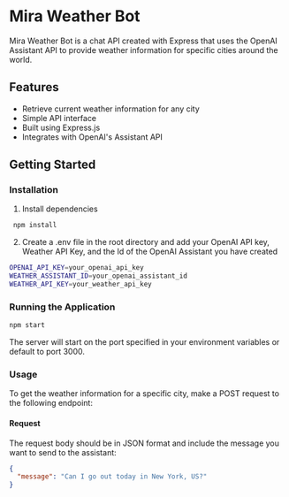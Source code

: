 # Mira Weather Bot

Mira Weather Bot is a chat API created with Express that uses the OpenAI Assistant API to provide weather information for specific cities around the world.

## Features

- Retrieve current weather information for any city
- Simple API interface
- Built using Express.js
- Integrates with OpenAI's Assistant API

## Getting Started

### Installation

1. Install dependencies
```sh
 npm install
```
2. Create a .env file in the root directory and add your OpenAI API key, Weather API Key, and the Id of the OpenAI Assistant you have created
```sh
OPENAI_API_KEY=your_openai_api_key
WEATHER_ASSISTANT_ID=your_openai_assistant_id
WEATHER_API_KEY=your_weather_api_key
```
### Running the Application
```sh
npm start
```
The server will start on the port specified in your environment variables or default to port 3000.


### Usage
To get the weather information for a specific city, make a POST request to the following endpoint:

#### Request
The request body should be in JSON format and include the message you want to send to the assistant:
```json
{
  "message": "Can I go out today in New York, US?"
}
```